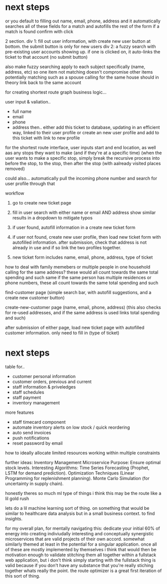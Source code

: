 
# next steps

or you default to filling out name, email, phone, address
and it automatically searches all of these fields for a match
and autofills the rest of the form if a match is found
confirm with click


2 section.
div 1: fill out user information, with create new user button at bottom. the
submit button is only for new users
div 2: a fuzzy search with pre-existing user accounts showing up. if one is
clicked on, it auto-links the ticket to that account (no submit button)



also make fuzzy searching apply to each subject specifically (name, address,
etc) so one item not matching doesn't compromise other items potentially
matching
such as a spouse calling for the same house should in theory link back to the
same account




for creating shortest route graph business logic...

user input & valiation..
* full name
* email
* phone
* address
then..
either add this ticket to database, updating in an efficient way, linked to their user profile
or create an new user profile and add to this ticket with link to new profile

for the shortest route interface, user inputs start and end location, as well
aas any stops they want to make (and if they're at a specific time)
(when the user wants to make a specific stop, simply break the recursive
process into before the stop, to the stop, then after the stop (with aalready
visited places removed)


could also...
automatically pull the incoming phone number and search for user profile
through that

workflow
1. go to create new ticket page
2. fill in user search with either name or email AND address
show similar results in a dropdown to mitigate typos
3. if user found, autofill information in a create new ticket form
4. if user not found, create new user profile, then load new ticket form with
   autofilled information. after submission, check that address is not already
   in use and if so link the two profiles together.

5. new ticket form includes name, email, phone, address, type of ticket

how to deal with family memebers or multiple people in one household calling
for the same address? these would all count towards the same total spending
and such
same if the same person has multiple residences or phone numbers, these all
count towards the same total spending and such

find-customer page 
(simple search bar, with autofill suggestions, and a create new customer
button)

create-new-customer page
(name, email, phone, address)
(this also checks for re-used addresses, and if the same address is used links
total spending and such)

after submission of either page, load new ticket page with autofilled customer
information. only need to fill in
(type of ticket)












# next steps

table for..
* customer personal information
* customer orders, previous and current
* staff information & priveledges
* staff schedules
* staff payment
* inventory management 

more features
* staff timecard component
* automate inventory alerts on low stock / quick reordering
* auto send invoices
* push notifications 
* reset password by email

how to ideally allocate limited resources working within multiple constraints





further ideas:
Inventory Management Microservice
    Purpose: Ensure optimal stock levels.
    Interesting Algorithms:
        Time Series Forecasting (Prophet, LSTM for demand prediction).
        Optimization Techniques (Linear Programming for replenishment planning).
        Monte Carlo Simulation (for uncertainty in supply chain).


honestly theres so much ml type of things i think this may be the route 
like a lil gold rush

lets do a lil machine learning sort of thing.
on something that would be similar to healthcare data analysis but in a small
business context. to find insights.


for my overall plan, for mentally navigating this:
dedicate your initial 60% of energy into creating indiviudally interesting and
conceptually synergistic microservices that are valid projects of their own
accord. somewhat similarly themed at least in the potential for a singular
application. 
once all of these are mostly implemented by themselves i think that would then
be motivation enough to validate stitching them all together within a
fullstack web application, but i don't think simply starting with the
fullstack thing is valid because if you don't have any substance that you're
really stiching together whats really the point.
the route optimizer is a great first iteration of this sort of thing. 


